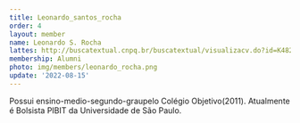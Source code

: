 ```yaml
---
title: Leonardo_santos_rocha
order: 4
layout: member
name: Leonardo S. Rocha
lattes: http://buscatextual.cnpq.br/buscatextual/visualizacv.do?id=K4828165U1
membership: Alumni
photo: img/members/leonardo_rocha.png
update: '2022-08-15'
---
```


Possui ensino-medio-segundo-graupelo Colégio Objetivo(2011). Atualmente é Bolsista PIBIT da Universidade de São Paulo. 